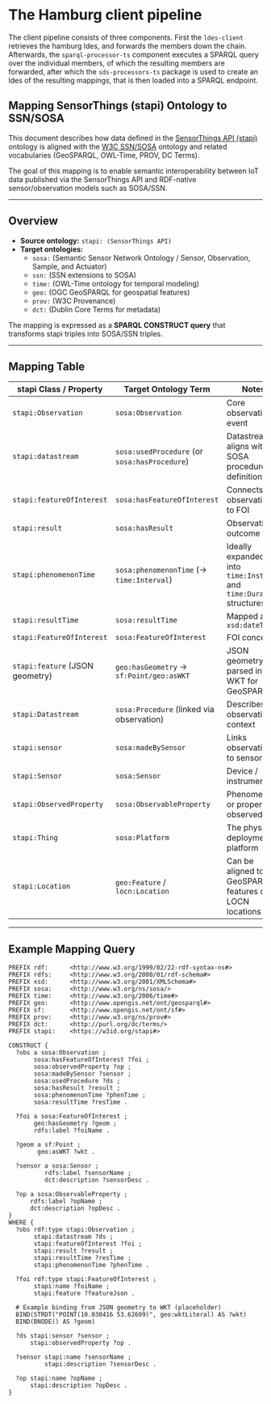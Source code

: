 # The Hamburg client pipeline

The client pipeline consists of three components. First the `ldes-client` retrieves the hamburg ldes, and forwards the members down the chain.
Afterwards, the `sparql-processor-ts` component executes a SPARQL query over the individual members, of which the resulting members are forwarded, 
after which the `sds-processors-ts` package is used to create an ldes of the resulting mappings, that is then loaded into a SPARQL endpoint.

## Mapping SensorThings (stapi) Ontology to SSN/SOSA

This document describes how data defined in the [SensorThings API (stapi)](https://w3id.org/stapi) ontology is aligned with the [W3C SSN/SOSA](https://www.w3.org/TR/vocab-ssn/) ontology and related vocabularies (GeoSPARQL, OWL-Time, PROV, DC Terms).

The goal of this mapping is to enable semantic interoperability between IoT data published via the SensorThings API and RDF-native sensor/observation models such as SOSA/SSN.

---

## Overview

- **Source ontology:** `stapi: (SensorThings API)`
- **Target ontologies:**  
  - `sosa:` (Semantic Sensor Network Ontology / Sensor, Observation, Sample, and Actuator)  
  - `ssn:` (SSN extensions to SOSA)  
  - `time:` (OWL-Time ontology for temporal modeling)  
  - `geo:` (OGC GeoSPARQL for geospatial features)  
  - `prov:` (W3C Provenance)  
  - `dct:` (Dublin Core Terms for metadata)

The mapping is expressed as a **SPARQL CONSTRUCT query** that transforms stapi triples into SOSA/SSN triples.

---

## Mapping Table

| **stapi Class / Property**                      | **Target Ontology Term**               | **Notes**                                                                 |
|-------------------------------------------------|----------------------------------------|---------------------------------------------------------------------------|
| `stapi:Observation`                             | `sosa:Observation`                     | Core observation event                                                    |
| `stapi:datastream`                              | `sosa:usedProcedure` (or `sosa:hasProcedure`) | Datastream aligns with SOSA procedure definition                          |
| `stapi:featureOfInterest`                       | `sosa:hasFeatureOfInterest`            | Connects observation to FOI                                               |
| `stapi:result`                                  | `sosa:hasResult`                       | Observation outcome                                                       |
| `stapi:phenomenonTime`                          | `sosa:phenomenonTime` (→ `time:Interval`) | Ideally expanded into `time:Instant` and `time:Duration` structures       |
| `stapi:resultTime`                              | `sosa:resultTime`                      | Mapped as `xsd:dateTime`                                                  |
| `stapi:FeatureOfInterest`                       | `sosa:FeatureOfInterest`               | FOI concept                                                               |
| `stapi:feature` (JSON geometry)                 | `geo:hasGeometry` → `sf:Point/geo:asWKT` | JSON geometry parsed into WKT for GeoSPARQL                               |
| `stapi:Datastream`                              | `sosa:Procedure` (linked via observation) | Describes observation context                                             |
| `stapi:sensor`                                  | `sosa:madeBySensor`                    | Links observation to sensor                                               |
| `stapi:Sensor`                                  | `sosa:Sensor`                          | Device / instrument                                                       |
| `stapi:ObservedProperty`                        | `sosa:ObservableProperty`              | Phenomenon or property observed                                           |
| `stapi:Thing`                                   | `sosa:Platform`                        | The physical deployment platform                                          |
| `stapi:Location`                                | `geo:Feature` / `locn:Location`        | Can be aligned to GeoSPARQL features or LOCN locations                    |

---

## Example Mapping Query

```sparql
PREFIX rdf:      <http://www.w3.org/1999/02/22-rdf-syntax-ns#>
PREFIX rdfs:     <http://www.w3.org/2000/01/rdf-schema#>
PREFIX xsd:      <http://www.w3.org/2001/XMLSchema#>
PREFIX sosa:     <http://www.w3.org/ns/sosa/>
PREFIX time:     <http://www.w3.org/2006/time#>
PREFIX geo:      <http://www.opengis.net/ont/geosparql#>
PREFIX sf:       <http://www.opengis.net/ont/sf#>
PREFIX prov:     <http://www.w3.org/ns/prov#>
PREFIX dct:      <http://purl.org/dc/terms/>
PREFIX stapi:    <https://w3id.org/stapi#>

CONSTRUCT {
  ?obs a sosa:Observation ;
       sosa:hasFeatureOfInterest ?foi ;
       sosa:observedProperty ?op ;
       sosa:madeBySensor ?sensor ;
       sosa:usedProcedure ?ds ;
       sosa:hasResult ?result ;
       sosa:phenomenonTime ?phenTime ;
       sosa:resultTime ?resTime .

  ?foi a sosa:FeatureOfInterest ;
       geo:hasGeometry ?geom ;
       rdfs:label ?foiName .

  ?geom a sf:Point ;
        geo:asWKT ?wkt .

  ?sensor a sosa:Sensor ;
          rdfs:label ?sensorName ;
          dct:description ?sensorDesc .

  ?op a sosa:ObservableProperty ;
      rdfs:label ?opName ;
      dct:description ?opDesc .
}
WHERE {
  ?obs rdf:type stapi:Observation ;
       stapi:datastream ?ds ;
       stapi:featureOfInterest ?foi ;
       stapi:result ?result ;
       stapi:resultTime ?resTime ;
       stapi:phenomenonTime ?phenTime .

  ?foi rdf:type stapi:FeatureOfInterest ;
       stapi:name ?foiName ;
       stapi:feature ?featureJson .

  # Example binding from JSON geometry to WKT (placeholder)
  BIND(STRDT("POINT(10.030416 53.62609)", geo:wktLiteral) AS ?wkt)
  BIND(BNODE() AS ?geom)

  ?ds stapi:sensor ?sensor ;
      stapi:observedProperty ?op .

  ?sensor stapi:name ?sensorName ;
          stapi:description ?sensorDesc .

  ?op stapi:name ?opName ;
      stapi:description ?opDesc .
}
